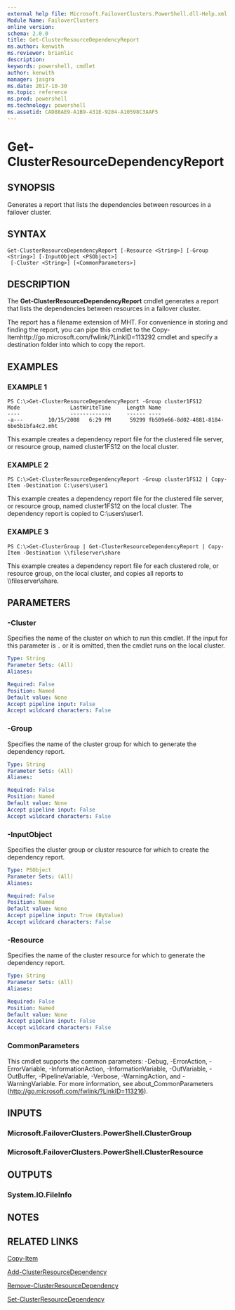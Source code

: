 ```yaml
---
external help file: Microsoft.FailoverClusters.PowerShell.dll-Help.xml
Module Name: FailoverClusters
online version: 
schema: 2.0.0
title: Get-ClusterResourceDependencyReport
ms.author: kenwith
ms.reviewer: brianlic
description: 
keywords: powershell, cmdlet
author: kenwith
manager: jasgro
ms.date: 2017-10-30
ms.topic: reference
ms.prod: powershell
ms.technology: powershell
ms.assetid: CAD88AE9-A1B9-431E-9284-A10598C3AAF5
---
```


# Get-ClusterResourceDependencyReport

## SYNOPSIS
Generates a report that lists the dependencies between resources in a failover cluster.

## SYNTAX

```
Get-ClusterResourceDependencyReport [-Resource <String>] [-Group <String>] [-InputObject <PSObject>]
 [-Cluster <String>] [<CommonParameters>]
```

## DESCRIPTION
The **Get-ClusterResourceDependencyReport** cmdlet generates a report that lists the dependencies between resources in a failover cluster.

The report has a filename extension of MHT.
For convenience in storing and finding the report, you can pipe this cmdlet to the Copy-Itemhttp://go.microsoft.com/fwlink/?LinkID=113292 cmdlet and specify a destination folder into which to copy the report.

## EXAMPLES

### EXAMPLE 1
```
PS C:\>Get-ClusterResourceDependencyReport -Group cluster1FS12
Mode                LastWriteTime     Length Name 
----                -------------     ------ ---- 
-a---        10/15/2008   6:29 PM      59299 fb509e66-8d02-4881-8184-6be5b1bfa4c2.mht
```

This example creates a dependency report file for the clustered file server, or resource group, named cluster1FS12 on the local cluster.

### EXAMPLE 2
```
PS C:\>Get-ClusterResourceDependencyReport -Group cluster1FS12 | Copy-Item -Destination C:\users\user1
```

This example creates a dependency report file for the clustered file server, or resource group, named cluster1FS12 on the local cluster.
The dependency report is copied to C:\users\user1.

### EXAMPLE 3
```
PS C:\>Get-ClusterGroup | Get-ClusterResourceDependencyReport | Copy-Item -Destination \\fileserver\share
```

This example creates a dependency report file for each clustered role, or resource group, on the local cluster, and copies all reports to \\\\fileserver\share.

## PARAMETERS

### -Cluster
Specifies the name of the cluster on which to run this cmdlet.
If the input for this parameter is `.` or it is omitted, then the cmdlet runs on the local cluster.

```yaml
Type: String
Parameter Sets: (All)
Aliases: 

Required: False
Position: Named
Default value: None
Accept pipeline input: False
Accept wildcard characters: False
```

### -Group
Specifies the name of the cluster group for which to generate the dependency report.

```yaml
Type: String
Parameter Sets: (All)
Aliases: 

Required: False
Position: Named
Default value: None
Accept pipeline input: False
Accept wildcard characters: False
```

### -InputObject
Specifies the cluster group or cluster resource for which to create the dependency report.

```yaml
Type: PSObject
Parameter Sets: (All)
Aliases: 

Required: False
Position: Named
Default value: None
Accept pipeline input: True (ByValue)
Accept wildcard characters: False
```

### -Resource
Specifies the name of the cluster resource for which to generate the dependency report.

```yaml
Type: String
Parameter Sets: (All)
Aliases: 

Required: False
Position: Named
Default value: None
Accept pipeline input: False
Accept wildcard characters: False
```

### CommonParameters
This cmdlet supports the common parameters: -Debug, -ErrorAction, -ErrorVariable, -InformationAction, -InformationVariable, -OutVariable, -OutBuffer, -PipelineVariable, -Verbose, -WarningAction, and -WarningVariable. For more information, see about_CommonParameters (http://go.microsoft.com/fwlink/?LinkID=113216).

## INPUTS

### Microsoft.FailoverClusters.PowerShell.ClusterGroup

### Microsoft.FailoverClusters.PowerShell.ClusterResource

## OUTPUTS

### System.IO.FileInfo

## NOTES

## RELATED LINKS

[Copy-Item](http://go.microsoft.com/fwlink/?LinkID=113292)

[Add-ClusterResourceDependency](./Add-ClusterResourceDependency.md)

[Remove-ClusterResourceDependency](./Remove-ClusterResourceDependency.md)

[Set-ClusterResourceDependency](./Set-ClusterResourceDependency.md)
